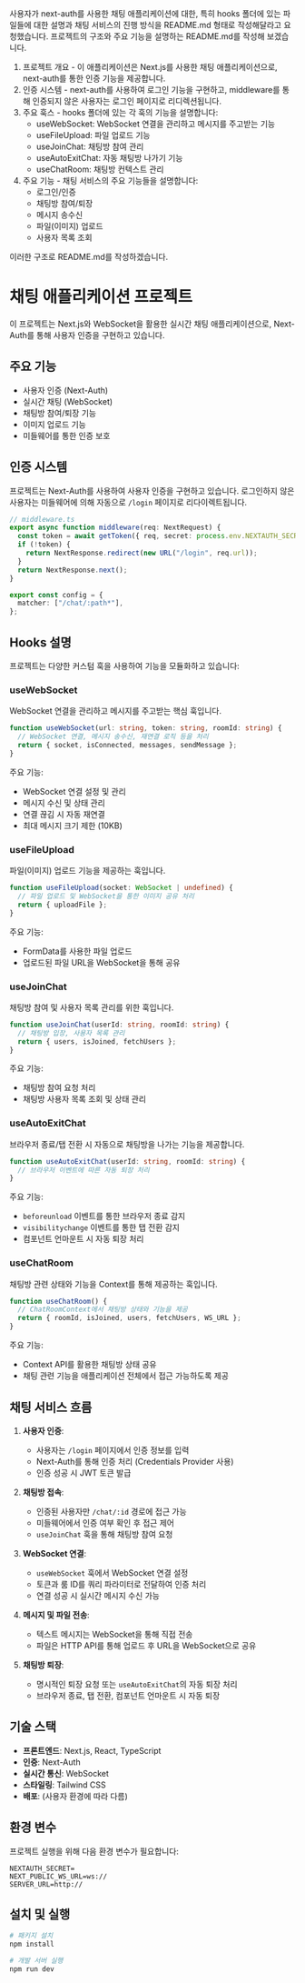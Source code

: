 <think>
사용자가 next-auth를 사용한 채팅 애플리케이션에 대한, 특히 hooks 폴더에 있는 파일들에 대한 설명과 채팅 서비스의 진행 방식을 README.md 형태로 작성해달라고 요청했습니다. 프로젝트의 구조와 주요 기능을 설명하는 README.md를 작성해 보겠습니다.

1. 프로젝트 개요 - 이 애플리케이션은 Next.js를 사용한 채팅 애플리케이션으로, next-auth를 통한 인증 기능을 제공합니다.
2. 인증 시스템 - next-auth를 사용하여 로그인 기능을 구현하고, middleware를 통해 인증되지 않은 사용자는 로그인 페이지로 리디렉션됩니다.
3. 주요 훅스 - hooks 폴더에 있는 각 훅의 기능을 설명합니다:
   - useWebSocket: WebSocket 연결을 관리하고 메시지를 주고받는 기능
   - useFileUpload: 파일 업로드 기능
   - useJoinChat: 채팅방 참여 관리
   - useAutoExitChat: 자동 채팅방 나가기 기능
   - useChatRoom: 채팅방 컨텍스트 관리
4. 주요 기능 - 채팅 서비스의 주요 기능들을 설명합니다:
   - 로그인/인증
   - 채팅방 참여/퇴장
   - 메시지 송수신
   - 파일(이미지) 업로드
   - 사용자 목록 조회

이러한 구조로 README.md를 작성하겠습니다.
</think>

# 채팅 애플리케이션 프로젝트

이 프로젝트는 Next.js와 WebSocket을 활용한 실시간 채팅 애플리케이션으로, Next-Auth를 통해 사용자 인증을 구현하고 있습니다.

## 주요 기능

- 사용자 인증 (Next-Auth)
- 실시간 채팅 (WebSocket)
- 채팅방 참여/퇴장 기능
- 이미지 업로드 기능
- 미들웨어를 통한 인증 보호

## 인증 시스템

프로젝트는 Next-Auth를 사용하여 사용자 인증을 구현하고 있습니다. 로그인하지 않은 사용자는 미들웨어에 의해 자동으로 `/login` 페이지로 리다이렉트됩니다.

```typescript
// middleware.ts
export async function middleware(req: NextRequest) {
  const token = await getToken({ req, secret: process.env.NEXTAUTH_SECRET });
  if (!token) {
    return NextResponse.redirect(new URL("/login", req.url));
  }
  return NextResponse.next();
}

export const config = {
  matcher: ["/chat/:path*"],
};
```

## Hooks 설명

프로젝트는 다양한 커스텀 훅을 사용하여 기능을 모듈화하고 있습니다:

### useWebSocket

WebSocket 연결을 관리하고 메시지를 주고받는 핵심 훅입니다.

```typescript
function useWebSocket(url: string, token: string, roomId: string) {
  // WebSocket 연결, 메시지 송수신, 재연결 로직 등을 처리
  return { socket, isConnected, messages, sendMessage };
}
```

주요 기능:
- WebSocket 연결 설정 및 관리
- 메시지 수신 및 상태 관리
- 연결 끊김 시 자동 재연결
- 최대 메시지 크기 제한 (10KB)

### useFileUpload

파일(이미지) 업로드 기능을 제공하는 훅입니다.

```typescript
function useFileUpload(socket: WebSocket | undefined) {
  // 파일 업로드 및 WebSocket을 통한 이미지 공유 처리
  return { uploadFile };
}
```

주요 기능:
- FormData를 사용한 파일 업로드
- 업로드된 파일 URL을 WebSocket을 통해 공유

### useJoinChat

채팅방 참여 및 사용자 목록 관리를 위한 훅입니다.

```typescript
function useJoinChat(userId: string, roomId: string) {
  // 채팅방 입장, 사용자 목록 관리
  return { users, isJoined, fetchUsers };
}
```

주요 기능:
- 채팅방 참여 요청 처리
- 채팅방 사용자 목록 조회 및 상태 관리

### useAutoExitChat

브라우저 종료/탭 전환 시 자동으로 채팅방을 나가는 기능을 제공합니다.

```typescript
function useAutoExitChat(userId: string, roomId: string) {
  // 브라우저 이벤트에 따른 자동 퇴장 처리
}
```

주요 기능:
- `beforeunload` 이벤트를 통한 브라우저 종료 감지
- `visibilitychange` 이벤트를 통한 탭 전환 감지
- 컴포넌트 언마운트 시 자동 퇴장 처리

### useChatRoom

채팅방 관련 상태와 기능을 Context를 통해 제공하는 훅입니다.

```typescript
function useChatRoom() {
  // ChatRoomContext에서 채팅방 상태와 기능을 제공
  return { roomId, isJoined, users, fetchUsers, WS_URL };
}
```

주요 기능:
- Context API를 활용한 채팅방 상태 공유
- 채팅 관련 기능을 애플리케이션 전체에서 접근 가능하도록 제공

## 채팅 서비스 흐름

1. **사용자 인증**:
   - 사용자는 `/login` 페이지에서 인증 정보를 입력
   - Next-Auth를 통해 인증 처리 (Credentials Provider 사용)
   - 인증 성공 시 JWT 토큰 발급

2. **채팅방 접속**:
   - 인증된 사용자만 `/chat/:id` 경로에 접근 가능
   - 미들웨어에서 인증 여부 확인 후 접근 제어
   - `useJoinChat` 훅을 통해 채팅방 참여 요청

3. **WebSocket 연결**:
   - `useWebSocket` 훅에서 WebSocket 연결 설정
   - 토큰과 룸 ID를 쿼리 파라미터로 전달하여 인증 처리
   - 연결 성공 시 실시간 메시지 수신 가능

4. **메시지 및 파일 전송**:
   - 텍스트 메시지는 WebSocket을 통해 직접 전송
   - 파일은 HTTP API를 통해 업로드 후 URL을 WebSocket으로 공유

5. **채팅방 퇴장**:
   - 명시적인 퇴장 요청 또는 `useAutoExitChat`의 자동 퇴장 처리
   - 브라우저 종료, 탭 전환, 컴포넌트 언마운트 시 자동 퇴장

## 기술 스택

- **프론트엔드**: Next.js, React, TypeScript
- **인증**: Next-Auth
- **실시간 통신**: WebSocket
- **스타일링**: Tailwind CSS
- **배포**: (사용자 환경에 따라 다름)

## 환경 변수

프로젝트 실행을 위해 다음 환경 변수가 필요합니다:

```
NEXTAUTH_SECRET=
NEXT_PUBLIC_WS_URL=ws://
SERVER_URL=http://
```

## 설치 및 실행

```bash
# 패키지 설치
npm install

# 개발 서버 실행
npm run dev
```
